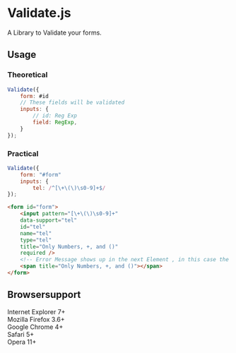 # Validate.js

A Library to Validate your forms.

## Usage
### Theoretical
```javascript
Validate({  
    form: #id 
	// These fields will be validated
    inputs: {
		// id: Reg Exp  
        field: RegExp,  
    }  
});
```

### Practical
```javascript
Validate({  
    form: "#form" 
    inputs: {  
        tel: /^[\+\(\)\s0-9]+$/
});
```
```html
<form id="form">
	<input pattern="[\+\(\)\s0-9]+"
	data-support="tel"
	id="tel"
	name="tel"
	type="tel"
	title="Only Numbers, +, and ()"
	required />
	<!-- Error Message shows up in the next Element , in this case the span-->
	<span title="Only Numbers, +, and ()"></span>
</form>
```
## Browsersupport

Internet Explorer 7+  
Mozilla Firefox 3.6+  
Google Chrome 4+  
Safari 5+  
Opera 11+  